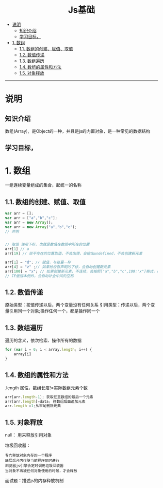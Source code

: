 <h1 style="text-align:center">Js基础</h1>


<!-- toc orderedList:0 depthFrom:1 depthTo:6 -->

- [说明](#说明)
	- [知识介绍](#知识介绍)
	- [学习目标，](#学习目标)
- [1. 数组](#1-数组)
	- [1.1. 数组的创建、赋值、取值](#11-数组的创建-赋值-取值)
	- [1.2. 数值传递](#12-数值传递)
	- [1.3. 数组遍历](#13-数组遍历)
	- [1.4. 数组的属性和方法](#14-数组的属性和方法)
	- [1.5. 对象释放](#15-对象释放)

<!-- tocstop -->

---
# 说明
## 知识介绍
数组(Array)，是Object的一种，并且是js的内置对象，是一种常见的数据结构

## 学习目标， 

# 1. 数组
一组连续变量组成的集合，起统一的名称

## 1.1. 数组的创建、赋值、取值
```javascript
var arr = [];
var arr = ["a","b","c"];
var arr = new Array();
var arr = new Array("a","b","c");
// 声明


// 取值 使用下标，也就是数值在数组中所在的位置
arr[1] // a
arr[19] // 给不存在的位置取值，不会出错，会输出undefined，不会创建新元素

arr[1] = "d"; // 赋值，与变量一样
arr[4] = "z" ;// 如果给没有声明的下标，会自动创建新元素
arr[100] = "x"; // 如果创建新元素，不连续，会按照["a","b","c",100:"x"]格式，存储
// IE低版本例外，会自动补全中间的空格

```

## 1.2. 数值传递
原始类型：按值传递以后，两个变量没有任何关系
引用类型：传递以后，两个变量引用同一个对象;操作任何一个，都是操作同一个

## 1.3. 数组遍历
遍历的含义，依次检索、操作所有的数据
```javascript
for (var i = 0; i < array.length; i++) {
	array[i]
}
```


## 1.4. 数组的属性和方法

.length 属性，数组长度!=实际数组元素个数
```javascript
arr[arr.length-1]; 获取任意数组的最后一个元素
arr[arr.length]=data; 往数组后面追加元素
arr.length-=1;从末尾删除元素
```

## 1.5. 对象释放

null： 用来释放引用对象

垃圾回收器：

    专门释放对象内存的一个程序
    底层后台内伴随当前程序同时进行
    浏览器js引擎会定时调用垃圾回收器
    当对象不再被任何对象使用的时候，才会释放

面试题：描述js的内存释放机制
